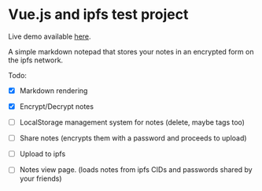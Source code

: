 # Vue.js and ipfs test project

Live demo available [here](https://fireworks-in-day.surge.sh/).

A simple markdown notepad that stores your notes in an encrypted form on the ipfs network.

Todo:
- [x] Markdown rendering
- [x] Encrypt/Decrypt notes
- [ ] LocalStorage management system for notes (delete, maybe tags too)
- [ ] Share notes (encrypts them with a password and proceeds to upload)
- [ ] Upload to ipfs
- [ ] Notes view page. (loads notes from ipfs CIDs and passwords shared by your friends)

